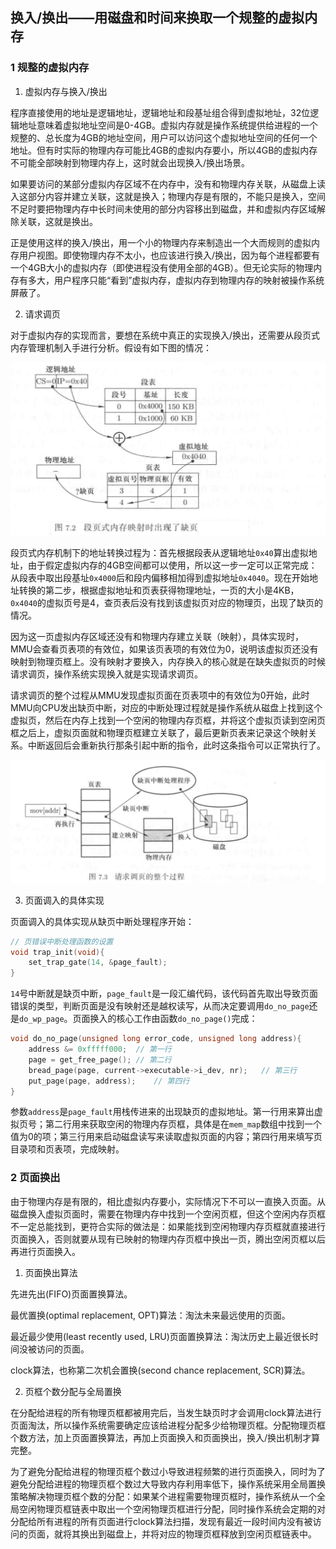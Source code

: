 ## 换入/换出——用磁盘和时间来换取一个规整的虚拟内存

### 1 规整的虚拟内存

1. 虚拟内存与换入/换出

程序直接使用的地址是逻辑地址，逻辑地址和段基址组合得到虚拟地址，32位逻辑地址意味着虚拟地址空间是0-4GB。虚拟内存就是操作系统提供给进程的一个规整的、总长度为4GB的地址空间，用户可以访问这个虚拟地址空间的任何一个地址。但有时实际的物理内存可能比4GB的虚拟内存要小，所以4GB的虚拟内存不可能全部映射到物理内存上，这时就会出现换入/换出场景。

如果要访问的某部分虚拟内存区域不在内存中，没有和物理内存关联，从磁盘上读入这部分内容并建立关联，这就是换入；物理内存是有限的，不能只是换入，空间不足时要把物理内存中长时间未使用的部分内容移出到磁盘，并和虚拟内存区域解除关联，这就是换出。

正是使用这样的换入/换出，用一个小的物理内存来制造出一个大而规则的虚拟内存用户视图。即使物理内存不太小，也应该进行换入/换出，因为每个进程都要有一个4GB大小的虚拟内存（即使进程没有使用全部的4GB）。但无论实际的物理内存有多大，用户程序只能“看到”虚拟内存，虚拟内存到物理内存的映射被操作系统屏蔽了。

2. 请求调页

对于虚拟内存的实现而言，要想在系统中真正的实现换入/换出，还需要从段页式内存管理机制入手进行分析。假设有如下图的情况：

![alt](./pictures1/701.png)

段页式内存机制下的地址转换过程为：首先根据段表从逻辑地址`0x40`算出虚拟地址，由于假定虚拟内存的4GB空间都可以使用，所以这一步一定可以正常完成：从段表中取出段基址`0x4000`后和段内偏移相加得到虚拟地址`0x4040`。现在开始地址转换的第二步，根据虚拟地址和页表获得物理地址，一页的大小是4KB，`0x4040`的虚拟页号是4，查页表后没有找到该虚拟页对应的物理页，出现了缺页的情况。

因为这一页虚拟内存区域还没有和物理内存建立关联（映射），具体实现时，MMU会查看页表项的有效位，如果该页表项的有效位为0，说明该虚拟页还没有映射到物理页框上。没有映射才要换入，内存换入的核心就是在缺失虚拟页的时候请求调页，操作系统实现换入就是实现请求调页。

请求调页的整个过程从MMU发现虚拟页面在页表项中的有效位为0开始，此时MMU向CPU发出缺页中断，对应的中断处理过程就是操作系统从磁盘上找到这个虚拟页，然后在内存上找到一个空闲的物理内存页框，并将这个虚拟页读到空闲页框之后上，虚拟页面就和物理页框建立关联了，最后更新页表来记录这个映射关系。中断返回后会重新执行那条引起中断的指令，此时这条指令可以正常执行了。

![alt](./pictures1/702.png)

3. 页面调入的具体实现

页面调入的具体实现从缺页中断处理程序开始：

```C++
// 页错误中断处理函数的设置
void trap_init(void){
    set_trap_gate(14, &page_fault);
}
```

`14`号中断就是缺页中断，`page_fault`是一段汇编代码，该代码首先取出导致页面错误的类型，判断页面是没有映射还是越权读写，从而决定要调用`do_no_page`还是`do_wp_page`。页面换入的核心工作由函数`do_no_page()`完成：

```C++
void do_no_page(unsigned long error_code, unsigned long address){
    address &= 0xfffff000;  // 第一行
    page = get_free_page(); // 第二行
    bread_page(page, current->executable->i_dev, nr);   // 第三行
    put_page(page, address);    // 第四行
}
```

参数`address`是`page_fault`用栈传进来的出现缺页的虚拟地址。第一行用来算出虚拟页号；第二行用来获取空闲的物理内存页框，具体是在`mem_map`数组中找到一个值为0的项；第三行用来启动磁盘读写来读取虚拟页面的内容；第四行用来填写页目录项和页表项，完成映射。

### 2 页面换出

由于物理内存是有限的，相比虚拟内存要小，实际情况下不可以一直换入页面。从磁盘换入虚拟页面时，需要在物理内存中找到一个空闲页框，但这个空闲内存页框不一定总能找到，更符合实际的做法是：如果能找到空闲物理内存页框就直接进行页面换入，否则就要从现有已映射的物理内存页框中换出一页，腾出空闲页框以后再进行页面换入。

1. 页面换出算法

先进先出(FIFO)页面置换算法。

最优置换(optimal replacement, OPT)算法：淘汰未来最远使用的页面。

最近最少使用(least recently used, LRU)页面置换算法：淘汰历史上最近很长时间没被访问的页面。

clock算法，也称第二次机会置换(second chance replacement, SCR)算法。

2. 页框个数分配与全局置换

在分配给进程的所有物理页框都被用完后，当发生缺页时才会调用clock算法进行页面淘汰，所以操作系统需要确定应该给进程分配多少给物理页框。分配物理页框个数方法，加上页面置换算法，再加上页面换入和页面换出，换入/换出机制才算完整。

为了避免分配给进程的物理页框个数过小导致进程频繁的进行页面换入，同时为了避免分配给进程的物理页框个数过大导致内存利用率低下，操作系统采用全局置换策略解决物理页框个数的分配：如果某个进程需要物理页框时，操作系统从一个全局空闲物理页框链表中取出一个空闲物理页框进行分配，同时操作系统会定期的对分配给所有进程的所有页面进行clock算法扫描，发现有最近一段时间内没有被访问的页面，就将其换出到磁盘上，并将对应的物理页框释放到空闲页框链表中。
